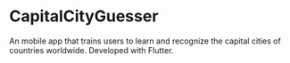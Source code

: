 # CapitalCityGuesser
An mobile app that trains users to learn and recognize the capital cities of countries worldwide. Developed with Flutter.
